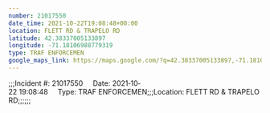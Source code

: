```yaml
---
number: 21017550
date_time: 2021-10-22T19:08:48+00:00
location: FLETT RD & TRAPELO RD
latitude: 42.38337005133897
longitude: -71.18106988779319
type: TRAF ENFORCEMEN
google_maps_link: https://maps.google.com/?q=42.38337005133897,-71.18106988779319
---
```


;;;Incident #: 21017550     Date: 2021‐10‐22 19:08:48     Type: TRAF ENFORCEMEN;;;Location: FLETT RD & TRAPELO RD;;;;;;
